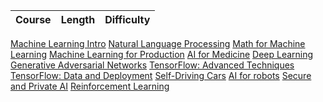 Course | Length | Difficulty
:-- | :--: | :--:
[Machine Learning Intro](https://www.coursera.org/specializations/machine-learning-introduction)
[Natural Language Processing](https://www.coursera.org/specializations/natural-language-processing)
[Math for Machine Learning](https://www.coursera.org/specializations/mathematics-for-machine-learning-and-data-science)
[Machine Learning for Production](https://www.coursera.org/specializations/machine-learning-engineering-for-production-mlops)
[AI for Medicine](https://www.coursera.org/specializations/ai-for-medicine)
[Deep Learning](https://www.coursera.org/specializations/deep-learning)
[Generative Adversarial Networks](https://www.coursera.org/specializations/generative-adversarial-networks-gans)
[TensorFlow: Advanced Techniques](https://www.coursera.org/specializations/tensorflow-advanced-techniques)
[TensorFlow: Data and Deployment](https://www.coursera.org/specializations/tensorflow-data-and-deployment)
[Self-Driving Cars](https://www.coursera.org/specializations/self-driving-cars)
[AI for robots](https://www.udacity.com/course/artificial-intelligence-for-robotics--cs373)
[Secure and Private AI](https://www.udacity.com/course/secure-and-private-ai--ud185)
[Reinforcement Learning](https://www.udacity.com/course/reinforcement-learning--ud600)
